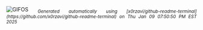 <div align="justify">
<picture>
    <source media="(prefers-color-scheme: dark)" srcset="https://i.ibb.co/6v9KM7Q/output-gif.gif">
    <source media="(prefers-color-scheme: light)" srcset="https://i.ibb.co/6v9KM7Q/output-gif.gif">
    <img alt="GIFOS" src="https://i.ibb.co/6v9KM7Q/output-gif.gif">
</picture>
<sub><i>Generated automatically using [x0rzavi/github-readme-terminal](https://github.com/x0rzavi/github-readme-terminal) on Thu Jan 09 07:50:50 PM EST 2025</i></sub>
</div>

<!--  -->